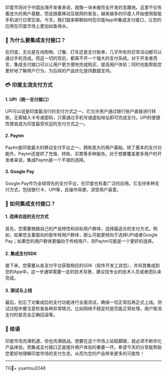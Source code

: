 印度市场对于中国出海开发者来说，就像一块未被完全开发的宝藏地。这里不仅有着庞大的用户基数，而且随着移动互联网的普及，越来越多的印度人开始使用智能手机进行日常交易。今天，我们就来聊聊如何在印度App中集成支付接口，让您的应用在印度市场上更加如鱼得水。

### 🚀 为什么要集成支付接口？

在印度，无论是在线购物、订餐、打车还是支付账单，几乎所有的日常活动都可以通过手机完成。而这一切的背后，都离不开一个强大的支付系统。对于开发者而言，集成支付接口可以让用户更方便地完成购买，提高用户体验；同时也能帮助您更好地了解用户行为，为后续的产品优化提供数据支持。

### 💳 印度主流支付方式

#### 1. UPI（统一支付接口）

UPI可以说是印度最流行的支付方式之一。它允许用户通过银行账户直接进行转账，无需输入卡号或密码，只需通过手机号或虚拟地址即可完成支付。UPI的便捷性使其成为印度最受欢迎的支付方式之一。

#### 2. Paytm

Paytm是印度最大的移动支付平台之一，拥有庞大的用户基础。除了基本的支付功能外，Paytm还提供了充值、转账、买票等多种服务。对于想要覆盖更多用户的开发者来说，集成Paytm是一个不错的选择。

#### 3. Google Pay

Google Pay作为全球领先的支付平台，在印度也有着广泛的应用。它支持多种支付方式，包括银行卡、UPI等，且操作简便，深受用户喜爱。

### 🔧 如何集成支付接口？

#### 1. 选择合适的支付方式

首先，您需要根据自己的产品特性和目标用户群体，选择最适合的支付方式。例如，如果您主要面向的是年轻用户群体，那么可能更倾向于选择UPI或者Google Pay；如果您的用户群体更偏向于传统用户，则Paytm可能是一个更好的选择。

#### 2. 集成支付SDK

接下来，您需要从各支付平台获取相应的SDK（软件开发工具包），并将其集成到您的App中。这一步通常需要一定的技术背景，建议找专业的技术人员或者团队来完成。

#### 3. 测试与上线

最后，别忘了对集成后的支付功能进行全面测试，确保一切正常后再正式上线。测试过程中要注意检查各种异常情况，比如网络不稳定时是否能正常处理，用户取消支付时是否会正确回滚等。

### 🎉 结语

印度市场充满机遇，但也充满挑战。想要在这个市场上站稳脚跟，就必须不断优化产品体验。而集成支付接口正是提升用户体验的重要一环。希望今天的分享能帮助您更好地理解印度市场的支付生态，从而为您的产品带来更多的可能性！

---

TG💪+ yuantou2048